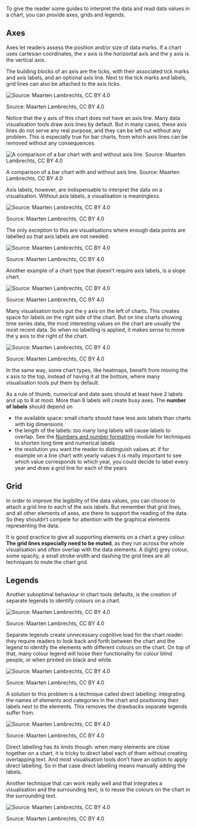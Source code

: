 To give the reader some guides to interpret the data and read data values in a chart, you can provide axes, grids and legends.

## Axes

Axes let readers assess the position and/or size of data marks. If a chart uses cartesian coordinates, the x axis is the horizontal axis and the y axis is the vertical axis.

The building blocks of an axis are the ticks, with their associated tick marks and axis labels, and an optional axis line. Next to the tick marks and labels, grid lines can also be attached to the axis ticks.

![Source: Maarten Lambrechts, CC BY 4.0](Design%20of%20chart%20elements%204102ea0d355c42149d1061e60bfd32a8/axis-grids2x.png)

Source: Maarten Lambrechts, CC BY 4.0

Notice that the y axis of this chart does not have an axis line. Many data visualisation tools draw axis lines by default. But in many cases, these axis lines do not serve any real purpose, and they can be left out without any problem. This is especially true for bar charts, from which axis lines can be removed without any consequences.

<p class='center'>
<img src='Design%20of%20chart%20elements%204102ea0d355c42149d1061e60bfd32a8/bars-axis-line.gif' alt='A comparison of a bar chart with and without axis line. Source: Maarten Lambrechts, CC BY 4.0' class='max-600' />
</p>

A comparison of a bar chart with and without axis line. Source: Maarten Lambrechts, CC BY 4.0

Axis labels, however, are indispensable to interpret the data on a visualisation. Without axis labels, a visualisation is meaningless.

<p class='center'>
<img src='Design%20of%20chart%20elements%204102ea0d355c42149d1061e60bfd32a8/bars-no-labels2x-100.jpg' alt='Source: Maarten Lambrechts, CC BY 4.0' class='max-600' />
</p>

Source: Maarten Lambrechts, CC BY 4.0

The only exception to this are visualisations where enough data points are labelled so that axis labels are not needed.

<p class='center'>
<img src='Design%20of%20chart%20elements%204102ea0d355c42149d1061e60bfd32a8/bars-data-labels2x-100.jpg' alt='Source: Maarten Lambrechts, CC BY 4.0' class='max-600' />
</p>

Source: Maarten Lambrechts, CC BY 4.0

Another example of a chart type that doesn’t require axis labels, is a slope chart.

<p class='center'>
<img src='Design%20of%20chart%20elements%204102ea0d355c42149d1061e60bfd32a8/slopechart2x.png' alt='Source: Maarten Lambrechts, CC BY 4.0' class='max-400' />
</p>

Source: Maarten Lambrechts, CC BY 4.0

Many visualisation tools put the y axis on the left of charts. This creates space for labels on the right side of the chart. But on line charts showing time series data, the most interesting values on the chart are usually the most recent data. So when no labelling is applied, it makes sense to move the y axis to the right of the chart.

<p class='center'>
<img src='Design%20of%20chart%20elements%204102ea0d355c42149d1061e60bfd32a8/axis-right2x.png' alt='Source: Maarten Lambrechts, CC BY 4.0' class='max-600' />
</p>

Source: Maarten Lambrechts, CC BY 4.0

In the same way, some chart types, like heatmaps, benefit from moving the x axis to the top, instead of having it at the bottom, where many visualisation tools put them by default.

As a rule of thumb, numerical and date axes should at least have 2 labels and up to 8 at most. More than 8 labels will create busy axes. The **number of labels** should depend on

- the available space: small charts should have less axis labels than charts with big dimensions
- the length of the labels: too many long labels will cause labels to overlap. See the [Numbers and number formatting](Numbers%20and%20number%20formatting%2038f6da07bd394d2db4c79e3b8c2a53e3.md) module for techniques to shorten long time and numerical labels
- the resolution you want the reader to distinguish values at: if for example on a line chart with yearly values it is really important to see which value corresponds to which year, you could decide to label every year and draw a grid line for each of the years

## Grid

In order to improve the legibility of the data values, you can choose to attach a grid line to each of the axis labels. But remember that grid lines, and all other elements of axes, are there to support the reading of the data. So they shouldn’t compete for attention with the graphical elements representing the data.

It is good practice to give all supporting elements on a chart a grey colour. **The grid lines especially need to be muted**, as they run across the whole visualisation and often overlap with the data elements. A (light) grey colour, some opacity, a small stroke width and dashing the grid lines are all techniques to mute the chart grid.

## Legends

Another suboptimal behaviour in chart tools defaults, is the creation of separate legends to identify colours on a chart.

![Source: Maarten Lambrechts, CC BY 4.0](Design%20of%20chart%20elements%204102ea0d355c42149d1061e60bfd32a8/anatomy-legend2x.png)

Source: Maarten Lambrechts, CC BY 4.0

Separate legends create unnecessary cognitive load for the chart reader: they require readers to look back and forth between the chart and the legend to identify the elements with different colours on the chart. On top of that, many colour legend will loose their functionality for colour blind people, or when printed on black and white.

![Source: Maarten Lambrechts, CC BY 4.0](Design%20of%20chart%20elements%204102ea0d355c42149d1061e60bfd32a8/legend-black-white.png)

Source: Maarten Lambrechts, CC BY 4.0

A solution to this problem is a technique called direct labelling: integrating the names of elements and categories in the chart and positioning their labels next to the elements. This removes the drawbacks separate legends suffer from.

<p class='center'>
<img src='Design%20of%20chart%20elements%204102ea0d355c42149d1061e60bfd32a8/eu272x.png' alt='Source: Maarten Lambrechts, CC BY 4.0' class='max-600' />
</p>

Source: Maarten Lambrechts, CC BY 4.0

Direct labelling has its limits though: when many elements are close together on a chart, it is tricky to direct label each of them without creating overlapping text. And most visualisation tools don’t have an option to apply direct labelling. So in that case direct labelling means manually adding the labels.

Another technique that can work really well and that integrates a visualisation and the surrounding text, is to reuse the colours on the chart in the surrounding text.

![Source: Maarten Lambrechts, CC BY 4.0](Design%20of%20chart%20elements%204102ea0d355c42149d1061e60bfd32a8/anatomy-text-labels2x.png)

Source: Maarten Lambrechts, CC BY 4.0